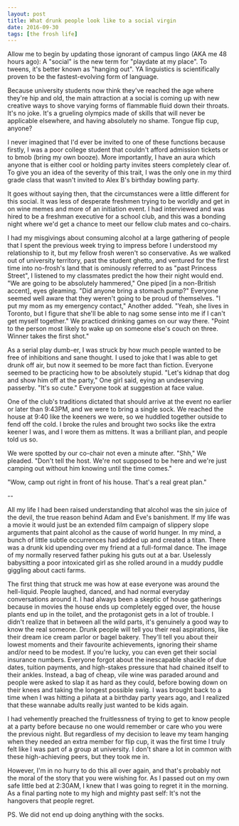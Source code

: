 ```yaml
---
layout: post
title: What drunk people look like to a social virgin
date: 2016-09-30
tags: [the frosh life]
---
```

Allow me to begin by updating those ignorant of campus lingo (AKA me 48 hours ago): A "social" is the new term for "playdate at my place". To tweens, it's better known as "hanging out". YA linguistics is scientifically proven to be the fastest-evolving form of language.

Because university students now think they've reached the age where they're hip and old, the main attraction at a social is coming up with new creative ways to shove varying forms of flammable fluid down their throats. It's no joke. It's a grueling olympics made of skills that will never be applicable elsewhere, and having absolutely no shame. Tongue flip cup, anyone?

I never imagined that I'd ever be invited to one of these functions because firstly, I was a poor college student that couldn't afford admission tickets or to bmob (bring my own booze). More importantly, I have an aura which anyone that is either cool or holding party invites steers completely clear of. To give you an idea of the severity of this trait, I was the only one in my third grade class that wasn't invited to Alex B's birthday bowling party.

It goes without saying then, that the circumstances were a little different for this social. It was less of desperate freshmen trying to be worldly and get in on wine memes and more of an initiation event. I had interviewed and was hired to be a freshman executive for a school club, and this was a bonding night where we'd get a chance to meet our fellow club mates and co-chairs.

I had my misgivings about consuming alcohol at a large gathering of people that I spent the previous week trying to impress before I understood my relationship to it, but my fellow frosh weren't so conservative. As we walked out of university territory, past the student ghetto, and ventured for the first time into no-frosh's land that is ominously referred to as "past Princess Street", I listened to my classmates predict the how their night would end. "We are going to be absolutely hammered," One piped [in a non-British accent], eyes gleaming. "Did anyone bring a stomach pump?" Everyone seemed well aware that they weren't going to be proud of themselves. "I put my mom as my emergency contact," Another added. "Yeah, she lives in Toronto, but I figure that she'll be able to nag some sense into me if I can't get myself together." We practiced drinking games on our way there. "Point to the person most likely to wake up on someone else's couch on three. Winner takes the first shot."

As a serial play dumb-er, I was struck by how much people wanted to be free of inhibitions and sane thought. I used to joke that I was able to get drunk off air, but now it seemed to be more fact than fiction. Everyone seemed to be practicing how to be absolutely stupid. "Let's kidnap that dog and show him off at the party," One girl said, eying an undeserving passerby. "It's so cute." Everyone took at suggestion at face value.

One of the club's traditions dictated that should arrive at the event no earlier or later than 9:43PM, and we were to bring a single sock. We reached the house at 9:40 like the keeners we were, so we huddled together outside to fend off the cold. I broke the rules and brought two socks like the extra keener I was, and I wore them as mittens. It was a brilliant plan, and people told us so.

We were spotted by our co-chair not even a minute after. "Shh," We pleaded. "Don't tell the host. We're not supposed to be here and we're just camping out without him knowing until the time comes."

"Wow, camp out right in front of his house. That's a real great plan."

--

All my life I had been raised understanding that alcohol was the sin juice of the devil, the true reason behind Adam and Eve's banishment. If my life was a movie it would just be an extended film campaign of slippery slope arguments that paint alcohol as the cause of world hunger. In my mind, a bunch of little subtle occurrences had added up and created a titan. There was a drunk kid upending over my friend at a full-formal dance. The image of my normally reserved father puking his guts out at a bar. Uselessly babysitting a poor intoxicated girl as she rolled around in a muddy puddle giggling about cacti farms.

The first thing that struck me was how at ease everyone was around the hell-liquid. People laughed, danced, and had normal everyday conversations around it. I had always been a skeptic of house gatherings because in movies the house ends up completely egged over, the house plants end up in the toilet, and the protagonist gets in a lot of trouble. I didn't realize that in between all the wild parts, it's genuinely a good way to know the real someone. Drunk people will tell you their real aspirations, like their dream ice cream parlor or bagel bakery. They'll tell you about their lowest moments and their favourite achievements, ignoring their shame and/or need to be modest. If you're lucky, you can even get their social insurance numbers. Everyone forgot about the inescapable shackle of due dates, tuition payments, and high-stakes pressure that had chained itself to their ankles. Instead, a bag of cheap, vile wine was paraded around and people were asked to slap it as hard as they could, before bowing down on their knees and taking the longest possible swig. I was brought back to a time when I was hitting a piñata at a birthday party years ago, and I realized that these wannabe adults really just wanted to be kids again.

I had vehemently preached the fruitlessness of trying to get to know people at a party before because no one would remember or care who you were the previous night. But regardless of my decision to leave my team hanging when they needed an extra member for flip cup, it was the first time I truly felt like I was part of a group at university. I don't share a lot in common with these high-achieving peers, but they took me in.

However, I'm in no hurry to do this all over again, and that's probably not the moral of the story that you were wishing for. As I passed out on my own safe little bed at 2:30AM, I knew that I was going to regret it in the morning. As a final parting note to my high and mighty past self: It's not the hangovers that people regret.

PS. We did not end up doing anything with the socks.
